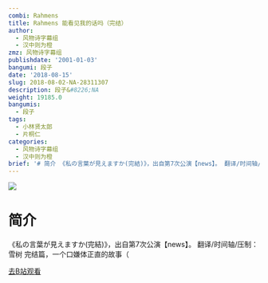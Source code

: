 ```yaml
---
combi: Rahmens
title: Rahmens 能看见我的话吗（完结）
author:
  - 风物诗字幕组
  - 汉中则为橙
zmz: 风物诗字幕组
publishdate: '2001-01-03'
bangumi: 段子
date: '2018-08-15'
slug: 2018-08-02-NA-28311307
description: 段子&#8226;NA
weight: 19185.0
bangumis:
  - 段子
tags:
  - 小林贤太郎
  - 片桐仁
categories:
  - 风物诗字幕组
  - 汉中则为橙
brief: '# 简介 《私の言葉が見えますか(完結)》，出自第7次公演【news】。 翻译/时间轴/压制：雪树 完结篇，一个口嫌体正直的故事（'
---
```

![](https://i.imgur.com/A48BC1a.jpg)
# 简介  
《私の言葉が見えますか(完結)》，出自第7次公演【news】。
翻译/时间轴/压制：雪树
完结篇，一个口嫌体正直的故事（  

[去B站观看](https://www.bilibili.com/video/av28311307/)
 
